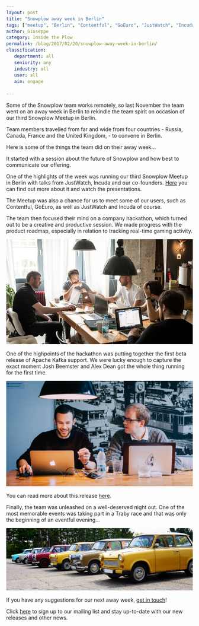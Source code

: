```yaml
---
layout: post
title: "Snowplow away week in Berlin"
tags: ["meetup", "Berlin", "Contentful", "GoEuro", "JustWatch", "Incuda", "Kafka"]
author: Giuseppe
category: Inside the Plow
permalink: /blog/2017/02/20/snowplow-away-week-in-berlin/
classification:
   department: all
   seniority: any
   industry: all
   user: all
   aim: engage

---
```


Some of the Snowplow team works remotely, so last November the team went on an away week in Berlin to rekindle the team spirit on occasion of our third Snowplow Meetup in Berlin.

Team members travelled from far and wide from four countries - Russia, Canada, France and the United Kingdom, - to convene in Berlin.

Here is some of the things the team did on their away week…

It started with a session about the future of Snowplow and how best to communicate our offering.

One of the highlights of the week was running our third Snowplow Meetup in Berlin with talks from JustWatch, Incuda and our co-founders. [Here](http://snowplowanalytics.com/blog/2017/01/31/roundup-of-snowplow-meetup-berlin-number-three/) you can find out more about it and watch the presentations.

The Meetup was also a chance for us to meet some of our users, such as Contentful, GoEuro, as well as JustWatch and Incuda of course.

The team then focused their mind on a company hackathon, which turned out to be a creative and productive session. We made progress with the product roadmap, especially in relation to tracking real-time gaming activity.

![Snowplow team][snowplow-team]

<!--more-->

One of the highpoints of the hackathon was putting together the first beta release of Apache Kafka support. We were lucky enough to capture the exact moment Josh Beemster and Alex Dean got the whole thing running for the first time.

![Josh & Alex][josh&alex]

You can read more about this release [here](http://snowplowanalytics.com/blog/2016/11/15/snowplow-r85-metamorphosis-released-with-beta-apache-kafka-support/).

Finally, the team was unleashed on a well-deserved night out. One of the most memorable events was taking part in a Traby race and that was only the beginning of an eventful evening…

![Traby race][traby-race]

If you have any suggestions for our next away week, [get in touch](http://snowplowanalytics.com/contact/)!

Click [here](http://snowplowanalytics.us11.list-manage.com/subscribe?u=10bb4a6f31d5f19e0d0b54476&id=bb28c7d30d) to sign up to our mailing list and stay up-to-date with our new releases and other news.

[snowplow-team]: /assets/img/blog/2017/02/snowplow-team-photo.jpg "Snowplow team"
[josh&alex]:  /assets/img/blog/2017/02/kafka-josh-alex.jpg "Josh & Alex"
[traby-race]:  /assets/img/blog/2017/02/trabi-race-photo.jpg "Traby race"
